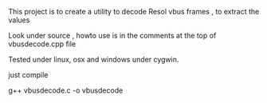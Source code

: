This project is to create a utility to decode Resol vbus frames , to extract the values

Look under source , howto use is in the comments at the top of vbusdecode.cpp file

Tested under linux, osx and windows under cygwin.

just compile

g++ vbusdecode.c -o vbusdecode